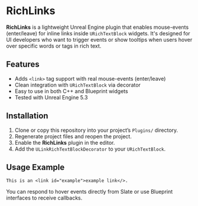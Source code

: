 # RichLinks

**RichLinks** is a lightweight Unreal Engine plugin that enables mouse-events (enter/leave) for inline links inside `URichTextBlock` widgets. It's designed for UI developers who want to trigger events or show tooltips when users hover over specific words or tags in rich text.

## Features

- Adds `<link>` tag support with real mouse-events (enter/leave)
- Clean integration with `URichTextBlock` via decorator
- Easy to use in both C++ and Blueprint widgets
- Tested with Unreal Engine 5.3

## Installation

1. Clone or copy this repository into your project’s `Plugins/` directory.
2. Regenerate project files and reopen the project.
3. Enable the **RichLinks** plugin in the editor.
4. Add the `ULinkRichTextBlockDecorator` to your `URichTextBlock`.

## Usage Example

```
This is an <link id="example">example link</>.
```

You can respond to hover events directly from Slate or use Blueprint interfaces to receive callbacks.
